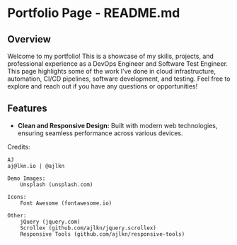 # Portfolio Page - README.md

## Overview

Welcome to my portfolio! This is a showcase of my skills, projects, and professional experience as a DevOps Engineer and Software Test Engineer. This page highlights some of the work I’ve done in cloud infrastructure, automation, CI/CD pipelines, software development, and testing. Feel free to explore and reach out if you have any questions or opportunities!

## Features

* **Clean and Responsive Design:** Built with modern web technologies, ensuring seamless performance across various devices.



Credits:

	AJ
	aj@lkn.io | @ajlkn

	Demo Images:
		Unsplash (unsplash.com)

	Icons:
		Font Awesome (fontawesome.io)

	Other:
		jQuery (jquery.com)
		Scrollex (github.com/ajlkn/jquery.scrollex)
		Responsive Tools (github.com/ajlkn/responsive-tools)